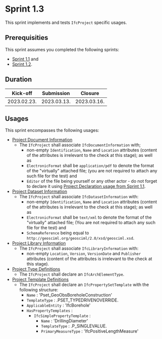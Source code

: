 # Sprint 1.3

This sprint implements and tests `IfcProject` specific usages.


## Prerequisities

This sprint assumes you completed the following sprints:

- [Sprint 1.1](./sprint1_1.md) and
- [Sprint 1.2](./sprint1_2.md).


## Duration

| Kick-off    | Submission  | Closure     |
| ----------- | ----------- | ----------- |
| 2023.02.23. | 2023.03.13. | 2023.03.16. |


## Usages

This sprint encompasses the following usages:

- [Project Document Information](https://bsi-infraroom.github.io/IFC-Documentation-Tunnel/4_4_0_0/general/HTML/link/project-document-information.htm)
    - The `IfcProject` shall associate `IfcDocumentInformation` with;
        - non-empty `Identification`, `Name` and `Location` attributes (content of the attributes is irrelevant to the check at this stage); as well as
        - `ElectronicFormat` shall be `application/pdf` to denote the format of the "virtually" attached file; (you are not required to attach any such file for the test) and
        - `Editor` of the file being yourself or any other actor - do not forget to declare it using [Project Declaration usage from Sprint 1.1](./sprint1_1.md). 
- [Project Dataset Information](https://bsi-infraroom.github.io/IFC-Documentation-Tunnel/4_4_0_0/general/HTML/link/project-dataset-information.htm)
    - The `IfcProject` shall associate `IfcDatasetInformation` with:
        - non-empty `Identification`, `Name` and `Location` attributes (content of the attributes is irrelevant to the check at this stage); as well as
        - `ElectronicFormat` shall be `text/xml` to denote the format of the "virtually" attached file; (You are not required to attach any such file for the test) and
        - `SchemaReference` being equal to `http://geosciml.org/geosciml/2.0/xsd/geosciml.xsd`.
- [Project Library Information](https://bsi-infraroom.github.io/IFC-Documentation-Tunnel/4_4_0_0/general/HTML/link/project-library-information.htm)
    - The `IfcProject` shall associate `IfcLibraryInformation` with:
        - non-empty `Location`, `Version`, `VersionDate` and `Publisher` attributes (content of the attributes is irrelevant to the check at this stage).
- [Project Type Definitions](https://bsi-infraroom.github.io/IFC-Documentation-Tunnel/4_4_0_0/general/HTML/link/project-type-definitions.htm)
    - The `IfcProject` shall declare an `IfcArchElementType`.
- [Project Template Definitions](https://bsi-infraroom.github.io/IFC-Documentation-Tunnel/4_4_0_0/general/HTML/link/project-template-definitions.htm)
    - The `IfcProject` shall declare an `IfcPropertySetTemplate` with the following structure:
      - `Name` : 'Pset_GeoObsBoreholeConstruction'
      - `TemplateType` : .PSET_TYPEDRIVENOVERRIDE.
      - `ApplicableEntity` : 'IfcBorehole'
      - `HasPropertyTemplates` :
        - `IfcSimplePropertyTemplate` :
          - `Name` : 'DrillingDiameter'
          - `TemplateType` : .P_SINGLEVALUE.
          - `PrimaryMeasureType` : 'IfcPositiveLengthMeasure'
